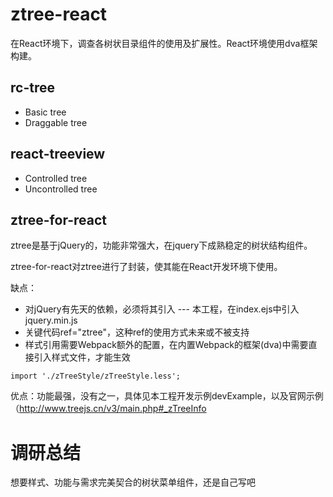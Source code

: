# ztree-react
在React环境下，调查各树状目录组件的使用及扩展性。React环境使用dva框架构建。

## rc-tree
- Basic tree
- Draggable tree

## react-treeview
- Controlled tree
- Uncontrolled tree

## ztree-for-react
ztree是基于jQuery的，功能非常强大，在jquery下成熟稳定的树状结构组件。

ztree-for-react对ztree进行了封装，使其能在React开发环境下使用。

缺点：
- 对jQuery有先天的依赖，必须将其引入 --- 本工程，在index.ejs中引入jquery.min.js
- 关键代码ref="ztree"，这种ref的使用方式未来或不被支持
- 样式引用需要Webpack额外的配置，在内置Webpack的框架(dva)中需要直接引入样式文件，才能生效  

```
import './zTreeStyle/zTreeStyle.less';
```

优点：功能最强，没有之一，具体见本工程开发示例devExample，以及官网示例（http://www.treejs.cn/v3/main.php#_zTreeInfo

# 调研总结

想要样式、功能与需求完美契合的树状菜单组件，还是自己写吧


